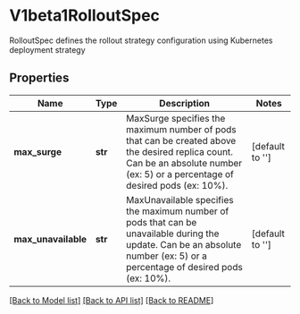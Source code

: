 # V1beta1RolloutSpec

RolloutSpec defines the rollout strategy configuration using Kubernetes deployment strategy
## Properties
Name | Type | Description | Notes
------------ | ------------- | ------------- | -------------
**max_surge** | **str** | MaxSurge specifies the maximum number of pods that can be created above the desired replica count. Can be an absolute number (ex: 5) or a percentage of desired pods (ex: 10%). | [default to '']
**max_unavailable** | **str** | MaxUnavailable specifies the maximum number of pods that can be unavailable during the update. Can be an absolute number (ex: 5) or a percentage of desired pods (ex: 10%). | [default to '']

[[Back to Model list]](../README.md#documentation-for-models) [[Back to API list]](../README.md#documentation-for-api-endpoints) [[Back to README]](../README.md)



